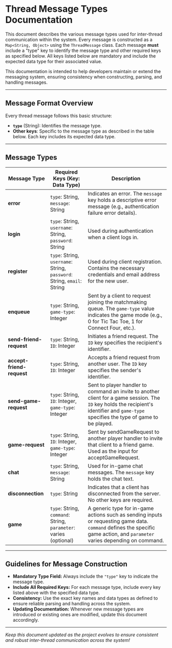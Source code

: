 # Thread Message Types Documentation

This document describes the various message types used for inter-thread communication within the system. Every message is constructed as a `Map<String, Object>` using the `ThreadMessage` class. Each message **must** include a "type" key to identify the message type and other required keys as specified below. All keys listed below are mandatory and include the expected data type for their associated value.

This documentation is intended to help developers maintain or extend the messaging system, ensuring consistency when constructing, parsing, and handling messages.

---

## Message Format Overview

Every thread message follows this basic structure:
- **`type`** (String): Identifies the message type.
- **Other keys**: Specific to the message type as described in the table below. Each key includes its expected data type.

---

## Message Types

| **Message Type**          | **Required Keys (Key: Data Type)**                                      | **Description**                                                                                                                                                                          |
|---------------------------|-------------------------------------------------------------------------|------------------------------------------------------------------------------------------------------------------------------------------------------------------------------------------|
| **error**                 | `type`: String, `message`: String                                       | Indicates an error. The `message` key holds a descriptive error message (e.g., authentication failure error details).                                                                    |
| **login**                 | `type`: String, `username`: String, `password`: String                  | Used during authentication when a client logs in.                                                                                                                                        |
| **register**              | `type`: String, `username`: String, `password`: String, `email`: String | Used during client registration. Contains the necessary credentials and email address for the new user.                                                                                  |
| **enqueue**               | `type`: String, `game-type`: Integer                                    | Sent by a client to request joining the matchmaking queue. The `game-type` value indicates the game mode (e.g., 0 for Tic Tac Toe, 1 for Connect Four, etc.).                            |
| **send-friend-request**   | `type`: String, `ID`: Integer                                           | Initiates a friend request. The `ID` key specifies the recipient's identifier.                                                                                                           |
| **accept-friend-request** | `type`: String, `ID`: Integer                                           | Accepts a friend request from another user. The `ID` key specifies the sender's identifier.                                                                                              |
| **send-game-request**     | `type`: String, `ID`: Integer, `game-type`: Integer                     | Sent to player handler to command an invite to another client for a game session. The `ID` key holds the recipient's identifier and `game-type` specifies the type of game to be played. |
| **game-request**          | `type`: String, `ID`: Integer, `game-type`: Integer                     | Sent by sendGameRequest to another player handler to invite that client to a friend game. Used as the input for acceptGameRequest.                                                       |
| **chat**                  | `type`: String, `message`: String                                       | Used for in-game chat messages. The `message` key holds the chat text.                                                                                                                   |
| **disconnection**         | `type`: String                                                          | Indicates that a client has disconnected from the server. No other keys are required.                                                                                                    |
| **game**                  | `type`: String, `command`: String, `parameter`: varies (optional)       | A generic type for in-game actions such as sending inputs or requesting game data. `command` defines the specific game action, and `parameter` varies depending on command.             |

---

## Guidelines for Message Construction

- **Mandatory Type Field:** Always include the `"type"` key to indicate the message type.
- **Include All Required Keys:** For each message type, include every key listed above with the specified data type.
- **Consistency:** Use the exact key names and data types as defined to ensure reliable parsing and handling across the system.
- **Updating Documentation:** Whenever new message types are introduced or existing ones are modified, update this document accordingly.

---

*Keep this document updated as the project evolves to ensure consistent and robust inter-thread communication across the system!*

